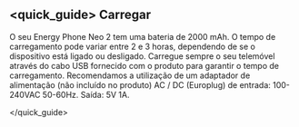 ## <quick_guide> Carregar

O seu Energy Phone Neo 2 tem uma bateria de 2000 mAh. O tempo de carregamento pode variar entre 2 e 3 horas, dependendo de se o dispositivo está ligado ou desligado. Carregue sempre o seu telemóvel através do cabo USB fornecido com o produto para garantir o tempo de carregamento. Recomendamos a utilização de um adaptador de alimentação (não incluído no produto) AC / DC (Europlug) de entrada: 100-240VAC 50-60Hz. Saída: 5V 1A.

</quick_guide>
